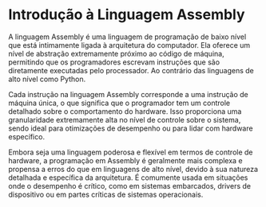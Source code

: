 # Introdução à Linguagem Assembly

A linguagem Assembly é uma linguagem de programação de baixo nível que está intimamente ligada à arquitetura do computador. Ela oferece um nível de abstração extremamente próximo ao código de máquina, permitindo que os programadores escrevam instruções que são diretamente executadas pelo processador. Ao contrário das linguagens de alto nível como Python.

Cada instrução na linguagem Assembly corresponde a uma instrução de máquina única, o que significa que o programador tem um controle detalhado sobre o comportamento do hardware. Isso proporciona uma granularidade extremamente alta no nível de controle sobre o sistema, sendo ideal para otimizações de desempenho ou para lidar com hardware específico.

Embora seja uma linguagem poderosa e flexível em termos de controle de hardware, a programação em Assembly é geralmente mais complexa e propensa a erros do que em linguagens de alto nível, devido à sua natureza detalhada e específica da arquitetura. É comumente usada em situações onde o desempenho é crítico, como em sistemas embarcados, drivers de dispositivo ou em partes críticas de sistemas operacionais.